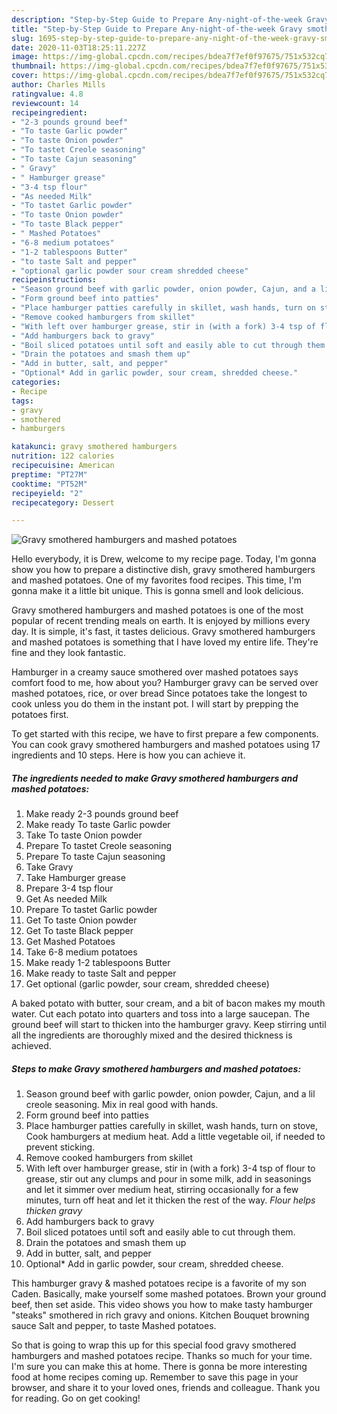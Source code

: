 ```yaml
---
description: "Step-by-Step Guide to Prepare Any-night-of-the-week Gravy smothered hamburgers and mashed potatoes"
title: "Step-by-Step Guide to Prepare Any-night-of-the-week Gravy smothered hamburgers and mashed potatoes"
slug: 1695-step-by-step-guide-to-prepare-any-night-of-the-week-gravy-smothered-hamburgers-and-mashed-potatoes
date: 2020-11-03T18:25:11.227Z
image: https://img-global.cpcdn.com/recipes/bdea7f7ef0f97675/751x532cq70/gravy-smothered-hamburgers-and-mashed-potatoes-recipe-main-photo.jpg
thumbnail: https://img-global.cpcdn.com/recipes/bdea7f7ef0f97675/751x532cq70/gravy-smothered-hamburgers-and-mashed-potatoes-recipe-main-photo.jpg
cover: https://img-global.cpcdn.com/recipes/bdea7f7ef0f97675/751x532cq70/gravy-smothered-hamburgers-and-mashed-potatoes-recipe-main-photo.jpg
author: Charles Mills
ratingvalue: 4.8
reviewcount: 14
recipeingredient:
- "2-3 pounds ground beef"
- "To taste Garlic powder"
- "To taste Onion powder"
- "To tastet Creole seasoning"
- "To taste Cajun seasoning"
- " Gravy"
- " Hamburger grease"
- "3-4 tsp flour"
- "As needed Milk"
- "To tastet Garlic powder"
- "To taste Onion powder"
- "To taste Black pepper"
- " Mashed Potatoes"
- "6-8 medium potatoes"
- "1-2 tablespoons Butter"
- "to taste Salt and pepper"
- "optional garlic powder sour cream shredded cheese"
recipeinstructions:
- "Season ground beef with garlic powder, onion powder, Cajun, and a lil creole seasoning. Mix in real good with hands."
- "Form ground beef into patties"
- "Place hamburger patties carefully in skillet, wash hands, turn on stove, Cook hamburgers at medium heat. Add a little vegetable oil, if needed to prevent sticking."
- "Remove cooked hamburgers from skillet"
- "With left over hamburger grease, stir in (with a fork) 3-4 tsp of flour to grease, stir out any clumps and pour in some milk, add in seasonings and let it simmer over medium heat, stirring occasionally for a few minutes, turn off heat and let it thicken the rest of the way. *Flour helps thicken gravy*"
- "Add hamburgers back to gravy"
- "Boil sliced potatoes until soft and easily able to cut through them."
- "Drain the potatoes and smash them up"
- "Add in butter, salt, and pepper"
- "Optional* Add in garlic powder, sour cream, shredded cheese."
categories:
- Recipe
tags:
- gravy
- smothered
- hamburgers

katakunci: gravy smothered hamburgers 
nutrition: 122 calories
recipecuisine: American
preptime: "PT27M"
cooktime: "PT52M"
recipeyield: "2"
recipecategory: Dessert

---
```



![Gravy smothered hamburgers and mashed potatoes](https://img-global.cpcdn.com/recipes/bdea7f7ef0f97675/751x532cq70/gravy-smothered-hamburgers-and-mashed-potatoes-recipe-main-photo.jpg)

Hello everybody, it is Drew, welcome to my recipe page. Today, I'm gonna show you how to prepare a distinctive dish, gravy smothered hamburgers and mashed potatoes. One of my favorites food recipes. This time, I'm gonna make it a little bit unique. This is gonna smell and look delicious.

Gravy smothered hamburgers and mashed potatoes is one of the most popular of recent trending meals on earth. It is enjoyed by millions every day. It is simple, it's fast, it tastes delicious. Gravy smothered hamburgers and mashed potatoes is something that I have loved my entire life. They're fine and they look fantastic.

Hamburger in a creamy sauce smothered over mashed potatoes says comfort food to me, how about you? Hamburger gravy can be served over mashed potatoes, rice, or over bread Since potatoes take the longest to cook unless you do them in the instant pot. I will start by prepping the potatoes first.


To get started with this recipe, we have to first prepare a few components. You can cook gravy smothered hamburgers and mashed potatoes using 17 ingredients and 10 steps. Here is how you can achieve it.

<!--inarticleads1-->

##### The ingredients needed to make Gravy smothered hamburgers and mashed potatoes:

1. Make ready 2-3 pounds ground beef
1. Make ready To taste Garlic powder
1. Take To taste Onion powder
1. Prepare To tastet Creole seasoning
1. Prepare To taste Cajun seasoning
1. Take  Gravy
1. Take  Hamburger grease
1. Prepare 3-4 tsp flour
1. Get As needed Milk
1. Prepare To tastet Garlic powder
1. Get To taste Onion powder
1. Get To taste Black pepper
1. Get  Mashed Potatoes
1. Take 6-8 medium potatoes
1. Make ready 1-2 tablespoons Butter
1. Make ready to taste Salt and pepper
1. Get optional (garlic powder, sour cream, shredded cheese)


A baked potato with butter, sour cream, and a bit of bacon makes my mouth water. Cut each potato into quarters and toss into a large saucepan. The ground beef will start to thicken into the hamburger gravy. Keep stirring until all the ingredients are thoroughly mixed and the desired thickness is achieved. 

<!--inarticleads2-->

##### Steps to make Gravy smothered hamburgers and mashed potatoes:

1. Season ground beef with garlic powder, onion powder, Cajun, and a lil creole seasoning. Mix in real good with hands.
1. Form ground beef into patties
1. Place hamburger patties carefully in skillet, wash hands, turn on stove, Cook hamburgers at medium heat. Add a little vegetable oil, if needed to prevent sticking.
1. Remove cooked hamburgers from skillet
1. With left over hamburger grease, stir in (with a fork) 3-4 tsp of flour to grease, stir out any clumps and pour in some milk, add in seasonings and let it simmer over medium heat, stirring occasionally for a few minutes, turn off heat and let it thicken the rest of the way. *Flour helps thicken gravy*
1. Add hamburgers back to gravy
1. Boil sliced potatoes until soft and easily able to cut through them.
1. Drain the potatoes and smash them up
1. Add in butter, salt, and pepper
1. Optional* Add in garlic powder, sour cream, shredded cheese.


This hamburger gravy &amp; mashed potatoes recipe is a favorite of my son Caden. Basically, make yourself some mashed potatoes. Brown your ground beef, then set aside. This video shows you how to make tasty hamburger &#34;steaks&#34; smothered in rich gravy and onions. Kitchen Bouquet browning sauce Salt and pepper, to taste Mashed potatoes. 

So that is going to wrap this up for this special food gravy smothered hamburgers and mashed potatoes recipe. Thanks so much for your time. I'm sure you can make this at home. There is gonna be more interesting food at home recipes coming up. Remember to save this page in your browser, and share it to your loved ones, friends and colleague. Thank you for reading. Go on get cooking!
